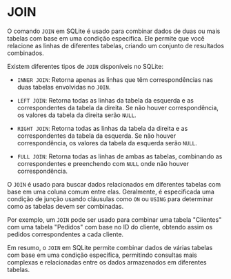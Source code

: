 # JOIN

O comando `JOIN` em SQLite é usado para combinar dados de duas ou mais tabelas com base em uma condição específica. Ele permite que você relacione as linhas de diferentes tabelas, criando um conjunto de resultados combinados.

Existem diferentes tipos de `JOIN` disponíveis no SQLite:

- `INNER JOIN`: Retorna apenas as linhas que têm correspondências nas duas tabelas envolvidas no `JOIN`.

- `LEFT JOIN`: Retorna todas as linhas da tabela da esquerda e as correspondentes da tabela da direita. Se não houver correspondência, os valores da tabela da direita serão `NULL`.

- `RIGHT JOIN`: Retorna todas as linhas da tabela da direita e as correspondentes da tabela da esquerda. Se não houver correspondência, os valores da tabela da esquerda serão `NULL`.

- `FULL JOIN`: Retorna todas as linhas de ambas as tabelas, combinando as correspondentes e preenchendo com `NULL` onde não houver correspondência.

O `JOIN` é usado para buscar dados relacionados em diferentes tabelas com base em uma coluna comum entre elas. Geralmente, é especificada uma condição de junção usando cláusulas como `ON` ou `USING` para determinar como as tabelas devem ser combinadas.

Por exemplo, um `JOIN` pode ser usado para combinar uma tabela "Clientes" com uma tabela "Pedidos" com base no ID do cliente, obtendo assim os pedidos correspondentes a cada cliente.

Em resumo, o `JOIN` em SQLite permite combinar dados de várias tabelas com base em uma condição específica, permitindo consultas mais complexas e relacionadas entre os dados armazenados em diferentes tabelas.